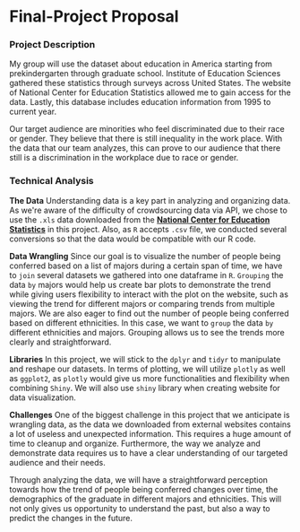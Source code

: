 # Final-Project Proposal


### Project Description
My group will use the dataset about education in America starting from prekindergarten through graduate school. Institute of Education Sciences gathered these statistics through surveys across 
United States. The website of National Center for Education Statistics allowed me to gain access 
for the data. Lastly, this database includes education information from 1995 to current year.

Our  target audience are minorities who feel discriminated due to their race or gender. They believe that there is still inequality in the work place.  With the data  that our team analyzes, this can prove to our audience that there still is a discrimination in the workplace due to race or gender. 


### Technical Analysis

 **The Data**
Understanding data is a key part in analyzing and organizing data. As we're aware of the difficulty of crowdsourcing data via API, we chose to use the `.xls` data downloaded from the [**National Center for Education Statistics**](https://nces.ed.gov/) in this project. Also, as `R` accepts `.csv` file, we conducted several conversions so that the data would be compatible with our R code. 

**Data Wrangling**
Since our goal is to visualize the number of people being conferred based on a list of majors during a certain span of time, we have to `join` several datasets we gathered into one dataframe in `R`.  `Grouping` the data `by` majors would help us create bar plots to demonstrate the trend while giving users flexibility to interact with the plot on the website, such as viewing the trend for different majors or comparing trends from multiple majors. We are also eager to find out the number of people being conferred based on different ethnicities. In this case, we want to `group` the data `by` different ethnicities and majors. Grouping allows us to see the trends more clearly and straightforward. 

**Libraries**
In this project, we will stick to the `dplyr` and   `tidyr` to manipulate and reshape our datasets. In terms of plotting, we will utilize `plotly` as well as `ggplot2`, as `plotly` would give us more functionalities and flexibility when combining `Shiny`. We will also use `shiny` library when creating website for data visualization. 

**Challenges**
One of the biggest challenge in this project that we anticipate is wrangling data, as the data we downloaded from external websites contains a lot of useless and unexpected information. This requires a huge amount of time to cleanup and organize. Furthermore, the way we analyze and demonstrate data requires us to have a clear understanding of our targeted audience and their needs.

Through analyzing the data, we will have a straightforward perception towards how the trend of people being conferred changes over time, the demographics of the graduate in different majors and ethnicities. This will not only gives us opportunity to understand the past, but also a way to predict the changes in the future.


